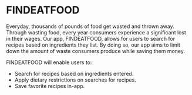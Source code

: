 # FINDEATFOOD

Everyday, thousands of pounds of food get wasted and thrown away. Through wasting food, every year consumers experience a significant lost in their wages. Our app, FINDEATFOOD, allows for users to search for recipes based on ingredients they list. By doing so, our app aims to limit down the amount of waste consumers produce while saving them money.

FINDEATFOOD will enable users to:
* Search for recipes based on ingredients entered.
* Apply dietary restrictions on searches for recipes.
* Save favorite recipes in-app.
